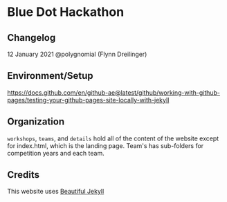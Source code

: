 # Blue Dot Hackathon

## Changelog

12 January 2021 @polygnomial (Flynn Dreilinger)

## Environment/Setup

https://docs.github.com/en/github-ae@latest/github/working-with-github-pages/testing-your-github-pages-site-locally-with-jekyll

## Organization

`workshops`, `teams`, and `details` hold all of the content of the website except for index.html, which is the landing page. Team's has sub-folders for competition years and each team.

## Credits

This website uses [Beautiful Jekyll](https://beautifuljekyll.com)
